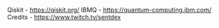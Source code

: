 Qiskit - https://qiskit.org/
IBMQ - https://quantum-computing.ibm.com/
Credits - https://www.twitch.tv/sentdex